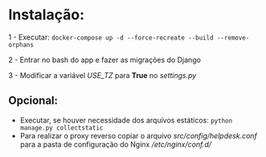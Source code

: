 # Instalação: #

1 - Executar: ```docker-compose up -d --force-recreate --build --remove-orphans```

2 - Entrar no bash do app e fazer as migrações do Django

3 - Modificar a variável _USE\_TZ_ para **True** no _settings.py_

## Opcional: ##
- Executar, se houver necessidade dos arquivos estáticos: ```python manage.py collectstatic```
- Para realizar o proxy reverso copiar o arquivo _src/config/helpdesk.conf_ para a pasta de configuração do Nginx _/etc/nginx/conf.d/_